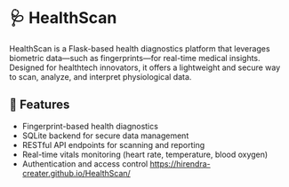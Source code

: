 # 🩺 HealthScan

HealthScan is a Flask-based health diagnostics platform that leverages biometric data—such as fingerprints—for real-time medical insights. Designed for healthtech innovators, it offers a lightweight and secure way to scan, analyze, and interpret physiological data.

## 🚀 Features

- Fingerprint-based health diagnostics
- SQLite backend for secure data management
- RESTful API endpoints for scanning and reporting
- Real-time vitals monitoring (heart rate, temperature, blood oxygen)
- Authentication and access control
https://hirendra-creater.github.io/HealthScan/
